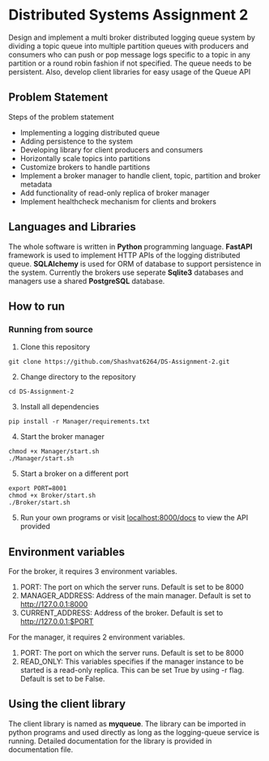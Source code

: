 # Distributed Systems Assignment 2
Design and implement a multi broker distributed logging queue system by dividing a topic queue into multiple partition queues with producers and consumers who can push or pop message logs specific to a topic in any partition or a round robin fashion if not specified. The queue needs to be persistent. 
Also, develop client libraries for easy usage of the Queue API

## Problem Statement
Steps of the problem statement
- Implementing a logging distributed queue 
- Adding persistence to the system
- Developing library for client producers and consumers
- Horizontally scale topics into partitions
- Customize brokers to handle partitions
- Implement a broker manager to handle client, topic, partition and broker metadata
- Add functionality of read-only replica of broker manager
- Implement healthcheck mechanism for clients and brokers

## Languages and Libraries
The whole software is written in **Python** programming language. **FastAPI** framework is used to implement HTTP APIs of the logging distributed queue. **SQLAlchemy** is used for ORM of database to support persistence in the system. Currently the brokers use seperate **Sqlite3** databases and managers use a shared **PostgreSQL** database. 

## How to run
### Running from source
1. Clone this repository
```
git clone https://github.com/Shashvat6264/DS-Assignment-2.git
```

2. Change directory to the repository
```
cd DS-Assignment-2
```

3. Install all dependencies
```
pip install -r Manager/requirements.txt
```

4. Start the broker manager
```
chmod +x Manager/start.sh
./Manager/start.sh
```

5. Start a broker on a different port
```
export PORT=8001
chmod +x Broker/start.sh
./Broker/start.sh
```

5. Run your own programs or visit [localhost:8000/docs](localhost:8000/docs) to view the API provided

## Environment variables
For the broker, it requires 3 environment variables.
1. PORT: The port on which the server runs. Default is set to be 8000
2. MANAGER_ADDRESS: Address of the main manager. Default is set to http://127.0.0.1:8000
3. CURRENT_ADDRESS: Address of the broker. Default is set to http://127.0.0.1:$PORT

For the manager, it requires 2 environment variables.
1. PORT: The port on which the server runs. Default is set to be 8000
2. READ_ONLY: This variables specifies if the manager instance to be started is a read-only replica. This can be set True by using -r flag. Default is set to be False.


## Using the client library
The client library is named as **myqueue**. The library can be imported in python programs and used directly as long as the logging-queue service is running. Detailed documentation for the library is provided in documentation file.

